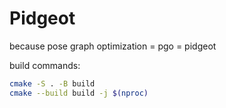 # Pidgeot

because pose graph optimization = pgo = pidgeot

build commands:

```bash
cmake -S . -B build
cmake --build build -j $(nproc)
```
